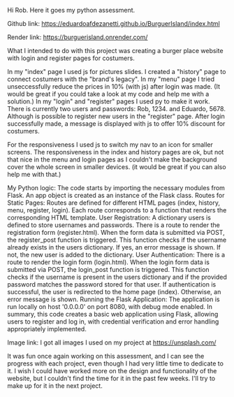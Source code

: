Hi Rob. Here it goes my python assessment.

Github link: https://eduardoafdezanetti.github.io/BurguerIsland/index.html

Render link: https://burguerisland.onrender.com/

What I intended to do with this project was creating a burger place website with login and register pages for costumers.

In my "index" page I used js for pictures slides.
I created a "history" page to connect costumers with the "brand's legacy".
In my "menu" page I tried unseccessfully reduce the prices in 10% (with js) after login was made. (It would be great if you could take a look at my code and help me with a solution.)
In my "login" and "register" pages I used py to make it work. There is currently two users and passwords: Rob, 1234. and Eduardo, 5678. Although is possible to register new users in the "register" page.
After login successfully made, a message is displayed with js to offer 10% discount for costumers.

For the responsiveness I used js to switch my nav to an icon for smaller screens.
The responsiveness in the index and history pages are ok, but not that nice in the menu and login pages as I couldn't make the background cover the whole screen in smaller devices. (it would be great if you can also help me with that.)

My Python logic: 
The code starts by importing the necessary modules from Flask.
An app object is created as an instance of the Flask class.
Routes for Static Pages:
Routes are defined for different HTML pages (index, history, menu, register, login).
Each route corresponds to a function that renders the corresponding HTML template.
User Registration:
A dictionary users is defined to store usernames and passwords.
There is a route to render the registration form (register.html).
When the form data is submitted via POST, the register_post function is triggered.
This function checks if the username already exists in the users dictionary. If yes, an error message is shown. If not, the new user is added to the dictionary.
User Authentication:
There is a route to render the login form (login.html).
When the login form data is submitted via POST, the login_post function is triggered.
This function checks if the username is present in the users dictionary and if the provided password matches the password stored for that user.
If authentication is successful, the user is redirected to the home page (index). Otherwise, an error message is shown.
Running the Flask Application:
The application is run locally on host '0.0.0.0' on port 8080, with debug mode enabled.
In summary, this code creates a basic web application using Flask, allowing users to register and log in, with credential verification and error handling appropriately implemented.

Image link: I got all images I used on my project at https://unsplash.com/

It was fun once again working on this assessment, and I can see the progress with each project, even though I had very little time to dedicate to it. 
I wish I could have worked more on the design and functionality of the website, but I couldn't find the time for it in the past few weeks. 
I'll try to make up for it in the next project.





